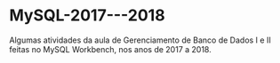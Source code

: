 # MySQL-2017---2018
Algumas atividades da aula de Gerenciamento de Banco de Dados I e II feitas no MySQL Workbench, nos anos de 2017 a 2018.
